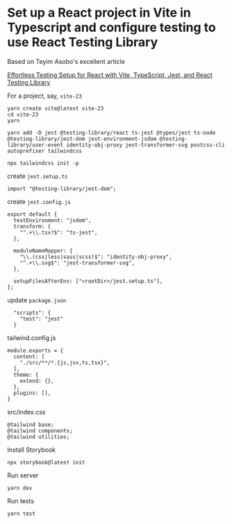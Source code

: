 # Set up a React project in Vite in Typescript and configure testing to use React Testing Library

Based on Teyim Asobo's excellent article

[Effortless Testing Setup for React with Vite, TypeScript, Jest, and React Testing Library](https://dev.to/teyim/effortless-testing-setup-for-react-with-vite-typescript-jest-and-react-testing-library-1c48)

For a project, say, `vite-23`

```
yarn create vite@latest vite-23
cd vite-23
yarn

yarn add -D jest @testing-library/react ts-jest @types/jest ts-node @testing-library/jest-dom jest-environment-jsdom @testing-library/user-event identity-obj-proxy jest-transformer-svg postcss-cli autoprefixer tailwindcss

npx tailwindcss init -p

```

create `jest.setup.ts`

```
import "@testing-library/jest-dom";
```

create `jest.config.js`

```
export default {
  testEnvironment: "jsdom",
  transform: {
    "^.+\\.tsx?$": "ts-jest",
  },

  moduleNameMapper: {
    "\\.(css|less|sass|scss)$": "identity-obj-proxy",
    "^.+\\.svg$": "jest-transformer-svg",
  },

  setupFilesAfterEnv: ["<rootDir>/jest.setup.ts"],
};
```

update `package.json`

```
  "scripts": {
    "test": "jest"
  }
```

tailwind.config.js

```
module.exports = {
  content: [
    "./src/**/*.{js,jsx,ts,tsx}",
  ],
  theme: {
    extend: {},
  },
  plugins: [],
}
```

src/index.css
```
@tailwind base;
@tailwind components;
@tailwind utilities;
```

Install Storybook
```
npx storybook@latest init
```

Run server

```
yarn dev
```

Run tests

```
yarn test
```
